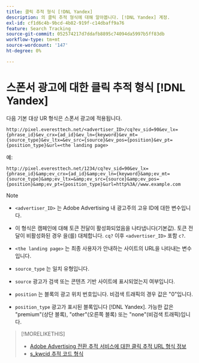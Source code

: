 ```yaml
---
title: 클릭 추적 형식 [!DNL Yandex]
description: 의 클릭 추적 형식에 대해 알아봅니다. [!DNL Yandex] 계정.
exl-id: cf1d6c4b-9bcd-4b82-919f-c14dbaff9a76
feature: Search Tracking
source-git-commit: 052574217d7ddafb8895c74094da5997b5ff83db
workflow-type: tm+mt
source-wordcount: '147'
ht-degree: 0%

---
```


# 스폰서 광고에 대한 클릭 추적 형식 [!DNL Yandex]

다음 기본 대상 UR 형식은 스폰서 광고에 적용됩니다.

`http://pixel.everesttech.net/<advertiser_ID>/cq?ev_sid=90&ev_lx={phrase_id}&ev_crx={ad_id}&ev_ln={keyword}&ev_mt={source_type}&ev_ltx=&ev_src={source}&ev_pos={position}&ev_pt={position_type}&url=<the landing page>`

예:

`http://pixel.everesttech.net/1234/cq?ev_sid=90&ev_lx={phrase_id}&amp;ev_crx={ad_id}&amp;ev_ln={keyword}&amp;ev_mt={source_type}&amp;ev_ltx=&amp;ev_src={source}&amp;ev_pos={position}&amp;ev_pt={position_type}&url=http%3A//www.example.com`

>[!NOTE]
>
>* `<advertiser_ID>` 는 Adobe Advertising 내 광고주의 고유 ID에 대한 변수입니다.
>
>* 이 형식은 캠페인에 대해 토큰 전달이 활성화되었음을 나타냅니다(기본값). 토큰 전달이 비활성화된 경우 을(를) 대체합니다. `cq?` 이후 `<advertiser_ID>` 포함 `c?`.
>
>* `<the landing page>` 는 최종 사용자가 안내하는 사이트의 URL을 나타내는 변수입니다.
>
>* `source_type`  는 일치 유형입니다.
>
>* `source` 광고가 검색 또는 콘텐츠 기반 사이트에 표시되었는지 여부입니다.
>
>* `position` 는 블록의 광고 위치 번호입니다. 비검색 트래픽의 경우 값은 &quot;0&quot;입니다.
>
>* `position_type` 광고가 표시된 블록입니다 [!DNL Yandex]. 가능한 값은 &quot;premium&quot;(상단 블록), &quot;other&quot;(오른쪽 블록) 또는 &quot;none&quot;(비검색 트래픽)입니다.

>[!MORELIKETHIS]
>
>* [Adobe Advertising 전환 추적 서비스에 대한 클릭 추적 URL 형식 정보](formats-click-tracking-about.md)
>* [s\_kwcid 추적 코드 형식](skwcid-tracking-parameter.md)
